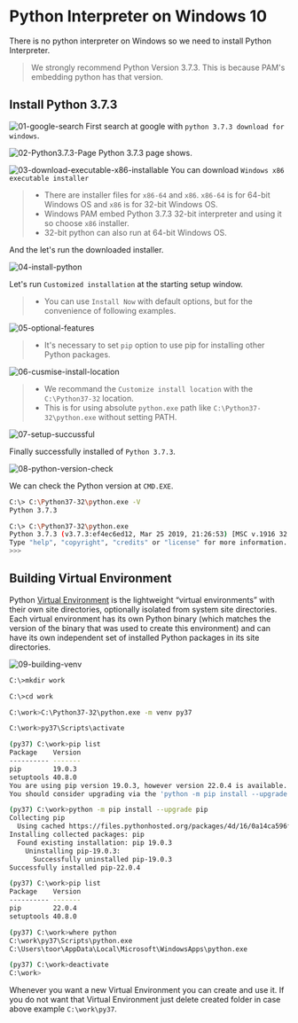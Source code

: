 # Python Interpreter on Windows 10

There is no python interpreter on Windows so we need to install Python Interpreter.

> We strongly recommend Python Version 3.7.3. This is because PAM's embedding python has that version.

## Install Python 3.7.3

![01-google-search](https://drive.google.com/uc?export=view&id=145pTPN4LC1YJzjgl0IWd_lHJzoBGfVqT)
First search at google with `python 3.7.3 download for windows`.

![02-Python3.7.3-Page](https://drive.google.com/uc?export=view&id=1gnNqMSpstx8PNfUr4E_xlzfncTavR6oR)
Python 3.7.3 page shows.

![03-download-executable-x86-installable](Captures/01-Install_Python_3.7/03-download-executable-x86-installable.png)
You can download `Windows x86 executable installer`
> * There are installer files for `x86-64` and `x86`.  `x86-64` is for 64-bit Windows OS and `x86` is for 32-bit Windows OS. 
> * Windows PAM embed Python 3.7.3 32-bit interpreter and using it so choose `x86` installer.
> * 32-bit python can also run at 64-bit Windows OS.

And the let's run the downloaded installer.

![04-install-python](Captures/01-Install_Python_3.7/04-install-python.png)

Let's run `Customized installation` at the starting setup window.
> * You can use `Install Now` with default options, but for the convenience of following examples.

![05-optional-features](Captures/01-Install_Python_3.7/05-optional-features.png)
> * It's necessary to set `pip` option to use pip for installing other Python packages.

![06-cusmise-install-location](Captures/01-Install_Python_3.7/06-cusmise-install-location.png)

> * We recommand the `Customize install location` with the `C:\Python37-32` location.
> * This is for using absolute `python.exe` path like `C:\Python37-32\python.exe` without setting PATH.

![07-setup-succussful](Captures/01-Install_Python_3.7/07-setup-succussful.png)

Finally successfully installed of `Python 3.7.3`.

![08-python-version-check](Captures/01-Install_Python_3.7/08-python-version-check.png)

We can check the Python version at `CMD.EXE`.

```sh
C:\> C:\Python37-32\python.exe -V
Python 3.7.3

C:\> C:\Python37-32\python.exe
Python 3.7.3 (v3.7.3:ef4ec6ed12, Mar 25 2019, 21:26:53) [MSC v.1916 32 bit (Intel)] on win32
Type "help", "copyright", "credits" or "license" for more information.
>>>
```

## Building Virtual Environment

Python [Virtual Environment](https://docs.python.org/3.7/library/venv.html) is the lightweight “virtual environments” with their own site directories, optionally isolated from system site directories. Each virtual environment has its own Python binary (which matches the version of the binary that was used to create this environment) and can have its own independent set of installed Python packages in its site directories.

![09-building-venv](Captures/01-Install_Python_3.7/09-building-venv.png)

``` sh
C:\>mkdir work

C:\>cd work

C:\work>C:\Python37-32\python.exe -m venv py37

C:\work>py37\Scripts\activate

(py37) C:\work>pip list
Package    Version
---------- -------
pip        19.0.3
setuptools 40.8.0
You are using pip version 19.0.3, however version 22.0.4 is available.
You should consider upgrading via the 'python -m pip install --upgrade pip' command.

(py37) C:\work>python -m pip install --upgrade pip
Collecting pip
  Using cached https://files.pythonhosted.org/packages/4d/16/0a14ca596f30316efd412a60bdfac02a7259bf8673d4d917dc60b9a21812/pip-22.0.4-py3-none-any.whl
Installing collected packages: pip
  Found existing installation: pip 19.0.3
    Uninstalling pip-19.0.3:
      Successfully uninstalled pip-19.0.3
Successfully installed pip-22.0.4

(py37) C:\work>pip list
Package    Version
---------- -------
pip        22.0.4
setuptools 40.8.0

(py37) C:\work>where python
C:\work\py37\Scripts\python.exe
C:\Users\toor\AppData\Local\Microsoft\WindowsApps\python.exe

(py37) C:\work>deactivate
C:\work>
```

Whenever you want a new Virtual Environment you can create and use it.
If you do not want that Virtual Environment just delete created folder in case above example `C:\work\py37`.
